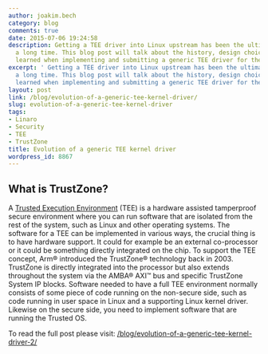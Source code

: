 ```yaml
---
author: joakim.bech
category: blog
comments: true
date: 2015-07-06 19:24:58
description: Getting a TEE driver into Linux upstream has been the ultimate goal for
  a long time. This blog post will talk about the history, design choices and lessons
  learned when implementing and submitting a generic TEE driver for the Linux kernel.
excerpt: ' Getting a TEE driver into Linux upstream has been the ultimate goal for
  a long time. This blog post will talk about the history, design choices and lessons
  learned when implementing and submitting a generic TEE driver for the Linux kernel. '
layout: post
link: /blog/evolution-of-a-generic-tee-kernel-driver/
slug: evolution-of-a-generic-tee-kernel-driver
tags:
- Linaro
- Security
- TEE
- TrustZone
title: Evolution of a generic TEE kernel driver
wordpress_id: 8867
---
```


## **What is TrustZone?**

A [Trusted Execution Environment](http://en.wikipedia.org/wiki/Trusted_execution_environment) (TEE) is a hardware assisted tamperproof secure environment where you can run software that are isolated from the rest of the system, such as Linux and other operating systems. The software for a TEE can be implemented in various ways, the crucial thing is to have hardware support. It could for example be an external co-processor or it could be something directly integrated on the chip. To support the TEE concept, Arm® introduced the TrustZone® technology back in 2003. TrustZone is directly integrated into the processor but also extends throughout the system via the AMBA® AXI™ bus and specific TrustZone System IP blocks. Software needed to have a full TEE environment normally consists of some piece of code running on the non-secure side, such as code running in user space in Linux and a supporting Linux kernel driver. Likewise on the secure side, you need to implement software that are running the Trusted OS.

To read the full post please visit: [/blog/evolution-of-a-generic-tee-kernel-driver-2/](/blog/evolution-of-a-generic-tee-kernel-driver-2/)